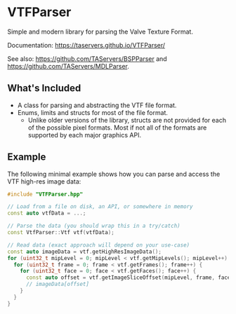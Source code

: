 # VTFParser

Simple and modern library for parsing the Valve Texture Format.

Documentation: https://taservers.github.io/VTFParser/

See also: https://github.com/TAServers/BSPParser and https://github.com/TAServers/MDLParser.

## What's Included

- A class for parsing and abstracting the VTF file format.
- Enums, limits and structs for most of the file format.
	- Unlike older versions of the library, structs are not provided for each of the possible pixel formats. Most if not
	  all of the formats are supported by each major graphics API.

## Example

The following minimal example shows how you can parse and access the VTF high-res image data:

```cpp
#include "VTFParser.hpp"

// Load from a file on disk, an API, or somewhere in memory
const auto vtfData = ...;

// Parse the data (you should wrap this in a try/catch)
const VtfParser::Vtf vtf(vtfData);

// Read data (exact approach will depend on your use-case)
const auto imageData = vtf.getHighResImageData();
for (uint32_t mipLevel = 0; mipLevel < vtf.getMipLevels(); mipLevel++) {
  for (uint32_t frame = 0; frame < vtf.getFrames(); frame++) {
    for (uint32_t face = 0; face < vtf.getFaces(); face++) {
      const auto offset = vtf.getImageSliceOffset(mipLevel, frame, face);
      // imageData[offset]
    }
  }
}
```
